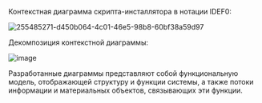 Контекстная диаграмма скрипта-инсталлятора в нотации IDEF0:

![255485271-d450b064-4c01-46e5-98b8-60bf38a59d97](https://github.com/ICallMyGitHairyHarry/web_server_bash_installer/assets/51024214/ecb9373b-bec6-432f-9059-6429c23098d8)

Декомпозиция контекстной диаграммы:

![image](https://github.com/ICallMyGitHairyHarry/web_server_bash_installer/assets/51024214/14d90818-97bf-48bb-819c-8ad0e532870d)

Разработанные диаграммы представляют собой функциональную модель, отображающей структуру и функции системы, а также потоки информации и материальных объектов, связывающих эти функции.
